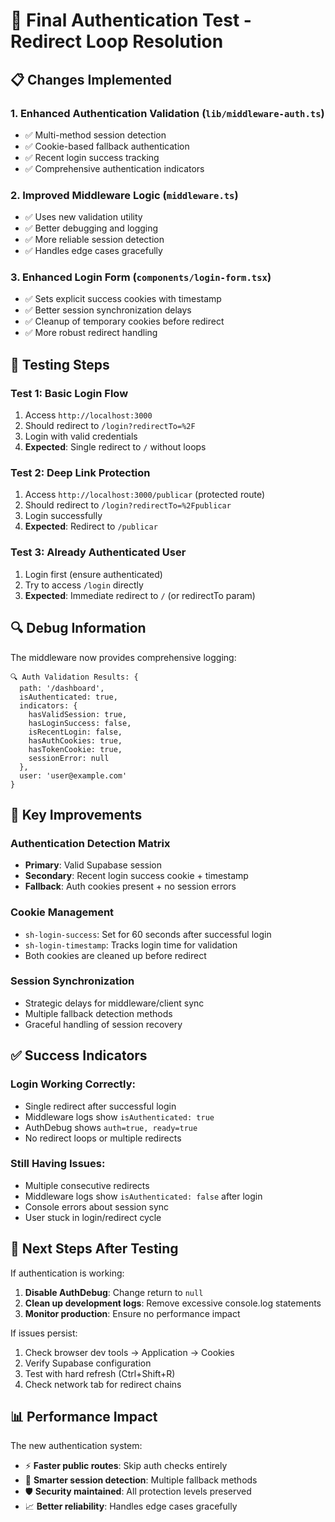 # 🔐 Final Authentication Test - Redirect Loop Resolution

## 📋 Changes Implemented

### 1. **Enhanced Authentication Validation** (`lib/middleware-auth.ts`)
- ✅ Multi-method session detection
- ✅ Cookie-based fallback authentication  
- ✅ Recent login success tracking
- ✅ Comprehensive authentication indicators

### 2. **Improved Middleware Logic** (`middleware.ts`)
- ✅ Uses new validation utility
- ✅ Better debugging and logging
- ✅ More reliable session detection
- ✅ Handles edge cases gracefully

### 3. **Enhanced Login Form** (`components/login-form.tsx`)
- ✅ Sets explicit success cookies with timestamp
- ✅ Better session synchronization delays
- ✅ Cleanup of temporary cookies before redirect
- ✅ More robust redirect handling

## 🧪 Testing Steps

### Test 1: Basic Login Flow
1. Access `http://localhost:3000`
2. Should redirect to `/login?redirectTo=%2F`
3. Login with valid credentials
4. **Expected**: Single redirect to `/` without loops

### Test 2: Deep Link Protection  
1. Access `http://localhost:3000/publicar` (protected route)
2. Should redirect to `/login?redirectTo=%2Fpublicar`
3. Login successfully
4. **Expected**: Redirect to `/publicar`

### Test 3: Already Authenticated User
1. Login first (ensure authenticated)
2. Try to access `/login` directly
3. **Expected**: Immediate redirect to `/` (or redirectTo param)

## 🔍 Debug Information

The middleware now provides comprehensive logging:

```
🔍 Auth Validation Results: {
  path: '/dashboard',
  isAuthenticated: true,
  indicators: {
    hasValidSession: true,
    hasLoginSuccess: false,
    isRecentLogin: false,
    hasAuthCookies: true,
    hasTokenCookie: true,
    sessionError: null
  },
  user: 'user@example.com'
}
```

## 🎯 Key Improvements

### Authentication Detection Matrix
- **Primary**: Valid Supabase session
- **Secondary**: Recent login success cookie + timestamp
- **Fallback**: Auth cookies present + no session errors

### Cookie Management
- `sh-login-success`: Set for 60 seconds after successful login
- `sh-login-timestamp`: Tracks login time for validation
- Both cookies are cleaned up before redirect

### Session Synchronization
- Strategic delays for middleware/client sync
- Multiple fallback detection methods
- Graceful handling of session recovery

## ✅ Success Indicators

### Login Working Correctly:
- Single redirect after successful login
- Middleware logs show `isAuthenticated: true`
- AuthDebug shows `auth=true, ready=true`
- No redirect loops or multiple redirects

### Still Having Issues:
- Multiple consecutive redirects
- Middleware logs show `isAuthenticated: false` after login
- Console errors about session sync
- User stuck in login/redirect cycle

## 🚀 Next Steps After Testing

If authentication is working:
1. **Disable AuthDebug**: Change return to `null`
2. **Clean up development logs**: Remove excessive console.log statements
3. **Monitor production**: Ensure no performance impact

If issues persist:
1. Check browser dev tools → Application → Cookies
2. Verify Supabase configuration
3. Test with hard refresh (Ctrl+Shift+R)
4. Check network tab for redirect chains

## 📊 Performance Impact

The new authentication system:
- ⚡ **Faster public routes**: Skip auth checks entirely
- 🔄 **Smarter session detection**: Multiple fallback methods
- 🛡️ **Security maintained**: All protection levels preserved
- 📈 **Better reliability**: Handles edge cases gracefully